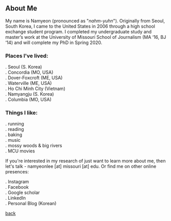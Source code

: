 

## About Me

My name is Namyeon (pronounced as "_nahm-yuhn_"). Originally from Seoul, South Korea, I came to the United States in 2006 through a high school exchange student program. I completed my undergraduate study and master’s work at the University of Missouri School of Journalism (MA ‘16, BJ ‘14) and will complete my PhD in Spring 2020. 


### Places I've lived: 

. Seoul (S. Korea) <br>
. Concordia (MO, USA)<br>
. Dover-Foxcroft (ME, USA)<br>
. Waterville (ME, USA)<br>
. Ho Chi Minh City (Vietnam)<br>
. Namyangju (S. Korea)<br>
. Columbia (MO, USA)<br>

### Things I like: 

. running<br>
. reading<br>
. baking<br>
. music<br>
. mossy woods & big rivers<br>
. MCU movies<br>

If you're interested in my research of just want to learn more about me, then let's talk - namyeonlee [at] missouri [at] edu. 
Or find me on other online presences: 

. Instagram <br>
. Facebook <br>
. Google scholar <br>
. LinkedIn<br>
. Personal Blog (Korean)<br>


[back](./)




